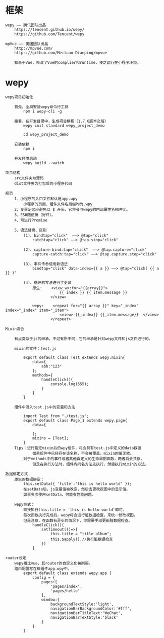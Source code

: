#   框架

    wepy —— 腾讯团队出品
        https://tencent.github.io/wepy/
        https://github.com/Tencent/wepy

    mpVue —— 美团团队出品
        http://mpvue.com/
        https://github.com/Meituan-Dianping/mpvue
    
        都基于Vue，修改了Vue的complier和runtime，使之运行在小程序环境。

#   wepy

    wepy项目初始化

        首先，全局安装wepy命令行工具
            npm i wepy-cli -g

        接着，在开发目录中，生成项目模板（1.7.0版本之后）
            wepy init standard wepy_project_demo

            cd wepy_project_demo

        安装依赖
            npm i 

        开发环境启动
            wepy build --watch

    项目结构
        src文件夹为源码
        dist文件夹为打包后的小程序代码

    规范
        1、小程序的入口文件默认是app.wpy
            小程序的页面、组件文件名后缀均为.wpy
        2、变量定义应避免以 $ 开头，它将会与wepy的内部属性名相冲突。
        3、ES6随便搞（好评）。
        4、可进行Promise

        5、语法替换、区别
            (1)、bindtap="click"  ——> @tap="click"
                catchtap="click" ——> @tap.stop="click"

            (2)、capture-bind:tap="click"  ——> @tap.capture="click"
                capture-catch:tap="click" ——> @tap.capture.stop="click"

            (3)、事件传参使用新语法
                bindtap="click" data-index={{ a }} ——> @tap="click( {{ a }} )"

            (4)、循环的写法进行了更改
                原生:    <view wx:for="{{array}}">
                            {{ index }} {{ item.message }}
                        </view>

                wepy:    <repeat for="{{ array }}" key="_index" index="_index" item="_item">
                            <view> {{_index}} {{_item.message}}  </view>
                        </repeat>

    Mixin混合

        有点类似于js的继承，不过有所不同，它的继承是针对wepy文件和js文件进行的。
        
        mixin的文件：test.js

            export default class Test extends wepy.mixin{
                data={
                    abb:"123"
                };
                methods={
                    handleClick(){
                        console.log(555);
                    }
                }
            }

        组件中混入test.js中的变量和方法

            import Test from "./test.js";
            export default class Page_1 extends wepy.page{
                data={

                };
                mixins = [Test];
            }
        Tips：进行指定mixin后的wpy组件，将会具有test.js中定义的data数据
                如果组件中已经存在该名称，不会被覆盖，mixin的值无效。
            对于methods中的事件或者其他自定义的生命周期函数，两者将会共存，
                但是在执行方法时，组件内同名方法先执行，然后执行mixin的方法。

    数据绑定方式
        原生的数据绑定：
            this.setData({ 'title':'this is hello world' });
            在setData后，js变量值被改变，然后去更改视图中的显示值。
            如果多次使用setData，可能有性能问题。

        wepy方式：
            直接执行this.title = 'this is hello world'即可。
            每次函数执行完成后，wepy将会进行脏数据检查，来统一修改视图。
            但是注意，在函数有异步的情况下，你需要手动更新脏数据检查。
                handleClick(){
                    setTimeout(()=>{
                        this.title = "title album";
                        this.$apply();//执行脏数据检查
                    })
                }

    router设定
        wepy相比vue，其router的自定义化被削弱。
        路由配置写在根组件app.wpy中。
            export default class extends wepy.app {
                config = {
                    pages:[
                        'pages/index',
                        'pages/hello'
                    ],
                    window:{
                        backgroundTextStyle:'light',
                        navigationBarBackgroundColor:'#fff',
                        navigationBarTitleText:'WeChat',
                        navigationBarTextStyle:'black'
                    }
                }
            }